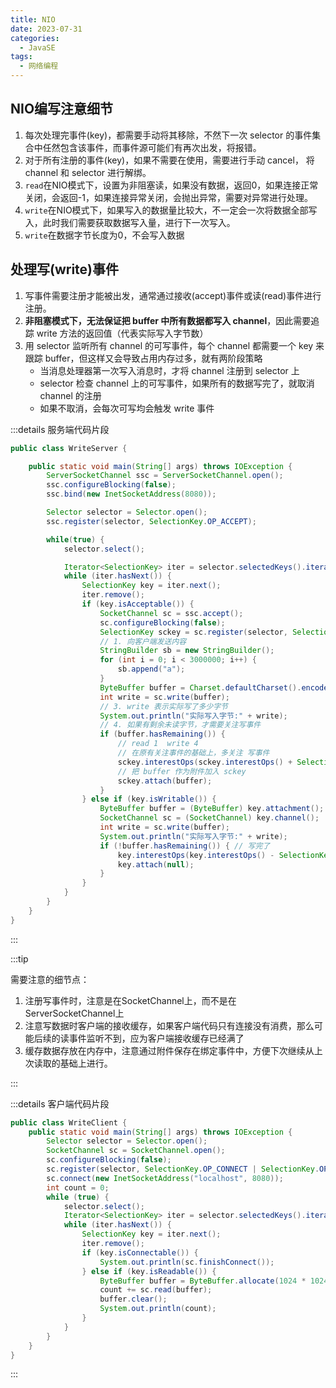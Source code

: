 ```yaml
---
title: NIO
date: 2023-07-31
categories:
  - JavaSE
tags:
  - 网络编程
---
```


## NIO编写注意细节

1. 每次处理完事件(key)，都需要手动将其移除，不然下一次 selector 的事件集合中任然包含该事件，而事件源可能们有再次出发，将报错。
2. 对于所有注册的事件(key)，如果不需要在使用，需要进行手动 cancel， 将 channel 和 selector 进行解绑。
3. `read`在NIO模式下，设置为非阻塞读，如果没有数据，返回0，如果连接正常关闭，会返回-1，如果连接异常关闭，会抛出异常，需要对异常进行处理。
4. `write`在NIO模式下，如果写入的数据量比较大，不一定会一次将数据全部写入，此时我们需要获取数据写入量，进行下一次写入。
5. `write`在数据字节长度为0，不会写入数据



## 处理写(write)事件

1. 写事件需要注册才能被出发，通常通过接收(accept)事件或读(read)事件进行注册。
2. **非阻塞模式下，无法保证把 buffer 中所有数据都写入 channel**，因此需要追踪 write 方法的返回值（代表实际写入字节数）
3. 用 selector 监听所有 channel 的可写事件，每个 channel 都需要一个 key 来跟踪 buffer，但这样又会导致占用内存过多，就有两阶段策略
    * 当消息处理器第一次写入消息时，才将 channel 注册到 selector 上
    * selector 检查 channel 上的可写事件，如果所有的数据写完了，就取消 channel 的注册
    * 如果不取消，会每次可写均会触发 write 事件

:::details 服务端代码片段

```java
public class WriteServer {

    public static void main(String[] args) throws IOException {
        ServerSocketChannel ssc = ServerSocketChannel.open();
        ssc.configureBlocking(false);
        ssc.bind(new InetSocketAddress(8080));

        Selector selector = Selector.open();
        ssc.register(selector, SelectionKey.OP_ACCEPT);

        while(true) {
            selector.select();

            Iterator<SelectionKey> iter = selector.selectedKeys().iterator();
            while (iter.hasNext()) {
                SelectionKey key = iter.next();
                iter.remove();
                if (key.isAcceptable()) {
                    SocketChannel sc = ssc.accept();
                    sc.configureBlocking(false);
                    SelectionKey sckey = sc.register(selector, SelectionKey.OP_READ);
                    // 1. 向客户端发送内容
                    StringBuilder sb = new StringBuilder();
                    for (int i = 0; i < 3000000; i++) {
                        sb.append("a");
                    }
                    ByteBuffer buffer = Charset.defaultCharset().encode(sb.toString());
                    int write = sc.write(buffer);
                    // 3. write 表示实际写了多少字节
                    System.out.println("实际写入字节:" + write);
                    // 4. 如果有剩余未读字节，才需要关注写事件
                    if (buffer.hasRemaining()) {
                        // read 1  write 4
                        // 在原有关注事件的基础上，多关注 写事件
                        sckey.interestOps(sckey.interestOps() + SelectionKey.OP_WRITE);
                        // 把 buffer 作为附件加入 sckey
                        sckey.attach(buffer);
                    }
                } else if (key.isWritable()) {
                    ByteBuffer buffer = (ByteBuffer) key.attachment();
                    SocketChannel sc = (SocketChannel) key.channel();
                    int write = sc.write(buffer);
                    System.out.println("实际写入字节:" + write);
                    if (!buffer.hasRemaining()) { // 写完了
                        key.interestOps(key.interestOps() - SelectionKey.OP_WRITE);
                        key.attach(null);
                    }
                }
            }
        }
    }
}
```

:::


:::tip

需要注意的细节点：
1. 注册写事件时，注意是在SocketChannel上，而不是在ServerSocketChannel上
2. 注意写数据时客户端的接收缓存，如果客户端代码只有连接没有消费，那么可能后续的读事件监听不到，应为客户端接收缓存已经满了
3. 缓存数据存放在内存中，注意通过附件保存在绑定事件中，方便下次继续从上次读取的基础上进行。

:::



:::details 客户端代码片段

```java
public class WriteClient {
    public static void main(String[] args) throws IOException {
        Selector selector = Selector.open();
        SocketChannel sc = SocketChannel.open();
        sc.configureBlocking(false);
        sc.register(selector, SelectionKey.OP_CONNECT | SelectionKey.OP_READ);
        sc.connect(new InetSocketAddress("localhost", 8080));
        int count = 0;
        while (true) {
            selector.select();
            Iterator<SelectionKey> iter = selector.selectedKeys().iterator();
            while (iter.hasNext()) {
                SelectionKey key = iter.next();
                iter.remove();
                if (key.isConnectable()) {
                    System.out.println(sc.finishConnect());
                } else if (key.isReadable()) {
                    ByteBuffer buffer = ByteBuffer.allocate(1024 * 1024);
                    count += sc.read(buffer);
                    buffer.clear();
                    System.out.println(count);
                }
            }
        }
    }
}
```

:::


